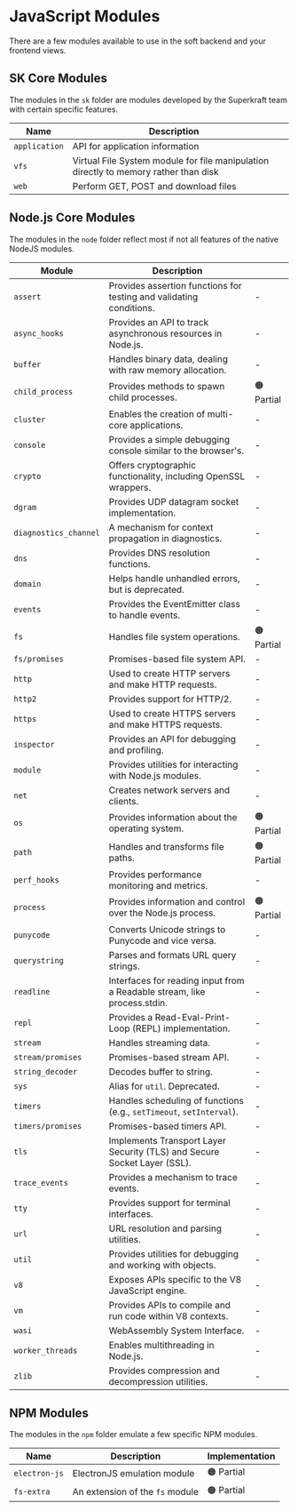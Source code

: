 ﻿# JavaScript Modules
There are a few modules available to use in the soft backend and your frontend views.


## SK Core Modules
The modules in the `sk` folder are modules developed by the Superkraft team with certain specific features.

| Name       | Description       |        |
|----------------|----------------|----------------|
| `application`   | API for application information   |
| `vfs`   | Virtual File System module for file manipulation directly to memory rather than disk   |
| `web`   | Perform GET, POST and download files   |


## Node.js Core Modules
The modules in the `node` folder reflect most if not all features of the native NodeJS modules.

| Module            | Description                                                                 |   |
|--------------------|-----------------------------------------------------------------------------|---|
| `assert`          | Provides assertion functions for testing and validating conditions.         | -  |
| `async_hooks`     | Provides an API to track asynchronous resources in Node.js.                | -  |
| `buffer`          | Handles binary data, dealing with raw memory allocation.                   | -  |
| `child_process`   | Provides methods to spawn child processes.                                  | 🟠 Partial |
| `cluster`         | Enables the creation of multi-core applications.                           | -  |
| `console`         | Provides a simple debugging console similar to the browser's.              | -  |
| `crypto`          | Offers cryptographic functionality, including OpenSSL wrappers.            | -  |
| `dgram`           | Provides UDP datagram socket implementation.                               | -  |
| `diagnostics_channel` | A mechanism for context propagation in diagnostics.                   | -  |
| `dns`             | Provides DNS resolution functions.                                         | -  |
| `domain`          | Helps handle unhandled errors, but is deprecated.                          | -  |
| `events`          | Provides the EventEmitter class to handle events.                          | -  |
| `fs`              | Handles file system operations.                                            | 🟠 Partial  |
| `fs/promises`     | Promises-based file system API.                                             | -  |
| `http`            | Used to create HTTP servers and make HTTP requests.                        | -  |
| `http2`           | Provides support for HTTP/2.                                               | -  |
| `https`           | Used to create HTTPS servers and make HTTPS requests.                      | -  |
| `inspector`       | Provides an API for debugging and profiling.                               | -  |
| `module`          | Provides utilities for interacting with Node.js modules.                   | -  |
| `net`             | Creates network servers and clients.                                       | -  |
| `os`              | Provides information about the operating system.                           | 🟠 Partial  |
| `path`            | Handles and transforms file paths.                                         | 🟠 Partial  |
| `perf_hooks`      | Provides performance monitoring and metrics.                               | -  |
| `process`         | Provides information and control over the Node.js process.                | 🟠 Partial  |
| `punycode`        | Converts Unicode strings to Punycode and vice versa.                       | -  |
| `querystring`     | Parses and formats URL query strings.                                       | -  |
| `readline`        | Interfaces for reading input from a Readable stream, like process.stdin.   | -  |
| `repl`            | Provides a Read-Eval-Print-Loop (REPL) implementation.                     | -  |
| `stream`          | Handles streaming data.                                                    | -  |
| `stream/promises` | Promises-based stream API.                                                 | -  |
| `string_decoder`  | Decodes buffer to string.                                                  | -  |
| `sys`             | Alias for `util`. Deprecated.                                              | -  |
| `timers`          | Handles scheduling of functions (e.g., `setTimeout`, `setInterval`).       | -  |
| `timers/promises` | Promises-based timers API.                                                 | -  |
| `tls`             | Implements Transport Layer Security (TLS) and Secure Socket Layer (SSL).   | -  |
| `trace_events`    | Provides a mechanism to trace events.                                      | -  |
| `tty`             | Provides support for terminal interfaces.                                  | -  |
| `url`             | URL resolution and parsing utilities.                                      | -  |
| `util`            | Provides utilities for debugging and working with objects.                 | -  |
| `v8`              | Exposes APIs specific to the V8 JavaScript engine.                        | -  |
| `vm`              | Provides APIs to compile and run code within V8 contexts.                | -  |
| `wasi`            | WebAssembly System Interface.                                              | -  |
| `worker_threads`  | Enables multithreading in Node.js.                                         | -  |
| `zlib`            | Provides compression and decompression utilities.                         | -  |


## NPM Modules
The modules in the `npm` folder emulate a few specific NPM modules.

| Name       | Description       | Implementation       |
|----------------|----------------|----------------|
| `electron-js`   | ElectronJS emulation module   |  🟠 Partial    |
| `fs-extra`   | An extension of the `fs` module   | 🟠 Partial   |

